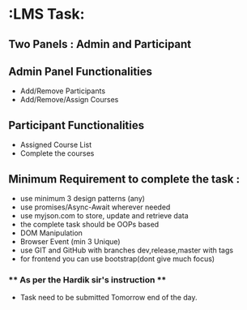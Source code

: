 # :LMS Task:

## Two Panels : Admin and Participant

## Admin Panel Functionalities

- Add/Remove Participants
- Add/Remove/Assign Courses

## Participant Functionalities

- Assigned Course List
- Complete the courses

## Minimum Requirement to complete the task : 
- use minimum 3 design patterns (any)
- use promises/Async-Await wherever needed
- use myjson.com to store, update and retrieve data
- the complete task should be OOPs based
- DOM Manipulation
- Browser Event (min 3 Unique) 
- use GIT and GitHub with branches dev,release,master with tags
- for frontend you can use bootstrap(dont give much focus) 


### ** As per the Hardik sir's instruction **
 - Task need to be submitted Tomorrow end of the day.
